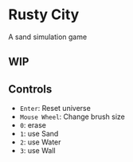 # Rusty City
A sand simulation game

## WIP

## Controls

- `Enter`: Reset universe
- `Mouse Wheel`: Change brush size
- `0`: erase
- `1`: use Sand
- `2`: use Water
- `3`: use Wall